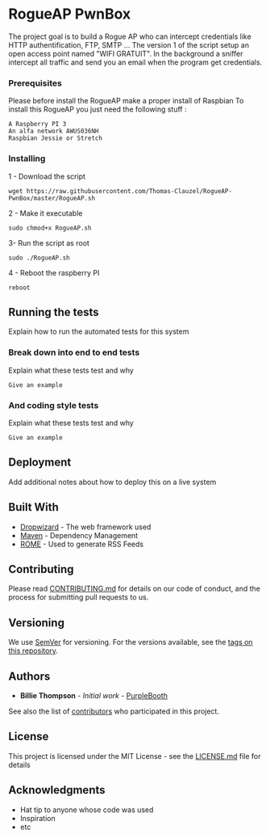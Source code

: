 # RogueAP PwnBox

The project goal is to build a Rogue AP who can intercept credentials like HTTP authentification, FTP, SMTP ...
The version 1 of the script setup an open access point named "WIFI GRATUIT". In the background a sniffer intercept all traffic and send you an email when the program get credentials.

### Prerequisites

Please before install the RogueAP make a proper install of Raspbian
To install this RogueAP you just need the following stuff :

```
A Raspberry PI 3
An alfa network AWUS036NH
Raspbian Jessie or Stretch
```

### Installing

1 - Download the script

```
wget https://raw.githubusercontent.com/Thomas-Clauzel/RogueAP-PwnBox/master/RogueAP.sh
```

2 - Make it executable

```
sudo chmod+x RogueAP.sh
```
3- Run the script as root
```
sudo ./RogueAP.sh
```
4 - Reboot the raspberry PI
```
reboot
```
## Running the tests

Explain how to run the automated tests for this system

### Break down into end to end tests

Explain what these tests test and why

```
Give an example
```

### And coding style tests

Explain what these tests test and why

```
Give an example
```

## Deployment

Add additional notes about how to deploy this on a live system

## Built With

* [Dropwizard](http://www.dropwizard.io/1.0.2/docs/) - The web framework used
* [Maven](https://maven.apache.org/) - Dependency Management
* [ROME](https://rometools.github.io/rome/) - Used to generate RSS Feeds

## Contributing

Please read [CONTRIBUTING.md](https://gist.github.com/PurpleBooth/b24679402957c63ec426) for details on our code of conduct, and the process for submitting pull requests to us.

## Versioning

We use [SemVer](http://semver.org/) for versioning. For the versions available, see the [tags on this repository](https://github.com/your/project/tags). 

## Authors

* **Billie Thompson** - *Initial work* - [PurpleBooth](https://github.com/PurpleBooth)

See also the list of [contributors](https://github.com/your/project/contributors) who participated in this project.

## License

This project is licensed under the MIT License - see the [LICENSE.md](LICENSE.md) file for details

## Acknowledgments

* Hat tip to anyone whose code was used
* Inspiration
* etc

